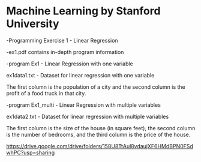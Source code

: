 # Machine Learning by Stanford University

-Programming Exercise 1 - Linear Regression

-ex1.pdf contains in-depth program information

-program Ex1 - Linear Regression with one variable

ex1data1.txt - Dataset for linear regression with one variable 

The first column is the population of a city and the second column is the profit of a food truck in that city.

-program Ex1_multi - Linear Regression with multiple variables

ex1data2.txt - Dataset for linear regression with multiple variables

The first column is the size of the house (in square feet), the second column is the number of bedrooms, and the third column is the price of the house.

https://drive.google.com/drive/folders/158U8TtAul8vdaujXF6HMdBPN0FSdwhPC?usp=sharing



